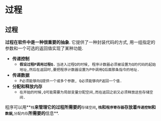# 过程

## 过程

**过程在软件中是一种很重要的抽象**. 它提供了一种封装代码的方式, 用一组指定的参数和一个可选的返回值实现了某种功能.

* **传递控制**
  * **`假设过程P调用过程Q.`** `当进入过程Q的时候, 程序计数器必须被设置为Q的代码的起始地址,然后在返回时,要把程序计数器设置为P中调用Q后面那条指令的地址.`
* **传递数据**
  * `P必须能够向Q提供一个或多个参数, Q必须能够向P返回一个值.`
* **分配和释放内存**
  * `在开始的时候,Q可能需要为局部变量分配空间,而在返回之前又必须释放这些存储空间.`

程序可以用**`栈`**来管理它的过程所需要的**`存储空间`**, **`栈`**和**`程序寄存器`**存放着**`传递控制`**和**`数据`**,**`分配内存`**所需要的**信息**.




















